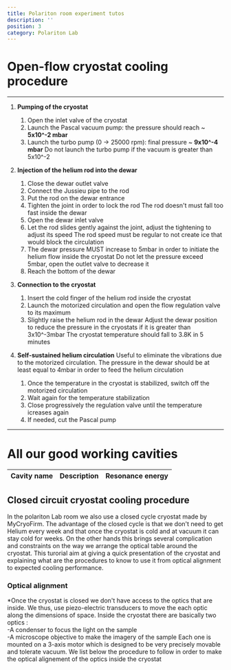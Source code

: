 ```yaml
---
title: Polariton room experiment tutos
description: ''
position: 3
category: Polariton Lab
---
```


# Open-flow cryostat cooling procedure

---

1. **Pumping of the cryostat**
    1. Open the inlet valve of the cryostat
    2. Launch the Pascal vacuum pump: the pressure should reach ~ **5x10^-2 mbar**
    3. Launch the turbo pump (0 -> 25000 rpm): final pressure ~ **9x10^-4 mbar**
    <alert type="danger">Do not launch the turbo pump if the vacuum is greater than 5x10^-2</alert>

2. **Injection of the helium rod into the dewar**
    1. Close the dewar outlet valve
    2. Connect the Jussieu pipe to the rod
    3. Put the rod on the dewar entrance
    4. Tighten the joint in order to lock the rod 
        <alert type="danger">The rod doesn't must fall too fast inside the dewar</alert>
    5. Open the dewar inlet valve
    6. Let the rod slides gently against the joint, adjust the tightening to adjust its speed
        <alert type="danger">The rod speed must be regular to not create ice that would block the circulation</alert>
    7. The dewar pressure MUST increase to 5mbar in order to initiate the helium flow inside the cryostat
        <alert type="danger">Do not let the pressure exceed 5mbar, open the outlet valve to decrease it</alert>  
    8. Reach the bottom of the dewar

3. **Connection to the cryostat**
    1. Insert the cold finger of the helium rod inside the cryostat 
    2. Launch the motorized circulation and open the flow regulation valve to its maximum
    3. Slightly raise the helium rod in the dewar
        <alert type="warning">Adjust the dewar position to reduce the pressure in the cryostats if it is greater than 3x10^-3mbar</alert>
    <alert type="success">The cryostat temperature should fall to 3.8K in 5 minutes</alert>

4. **Self-sustained helium circulation**
    <alert type="success">Useful to eliminate the vibrations due to the motorized circulation. The pressure in the dewar should be at least equal to 4mbar in order to feed the helium circulation</alert>
    1. Once the temperature in the cryostat is stabilized, switch off the motorized circulation
    2. Wait again for the temperature stabilization
    3. Close progressively the regulation valve until the temperature icreases again
    4. If needed, cut the Pascal pump
---



# All our good working cavities

| Cavity name | Description | Resonance energy |
| ------ | ----------- | ----------- | 

## Closed circuit cryostat cooling procedure

In the polariton Lab room we also use a closed cycle cryostat made by MyCryoFirm. The advantage of the closed cycle is that we don't need to get Helium every week and that once the cryostat is cold and at vacuum it can stay cold for weeks. On the other hands this brings several complication and constraints on the way we arrange the optical table around the cryostat. This turorial aim at giving a quick presentation of the cryostat and explaining what are the procedures to know to use it from optical alignment to expected cooling performance.

### Optical alignment

*Once the cryostat is closed we don't have access to the optics that are inside. We thus, use piezo-electric transducers to move the each optic along the dimensions of space. Inside the cryostat there are basically two optics :  
    -A condenser to focus the light on the sample  
    -A microscope objective to make the imagery of the sample
Each one is mounted on a 3-axis motor which is designed to be very precisely movable and tolerate vacuum. We list below the procedure to follow in order to make the optical alignement of the optics inside the cryostat 